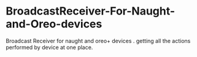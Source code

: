# BroadcastReceiver-For-Naught-and-Oreo-devices
Broadcast Receiver for naught and oreo+ devices . getting all the actions performed by device at one place.
